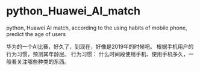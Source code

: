 # python_Huawei_AI_match
python, Huawei AI match, according to the using habits of mobile phone, predict the age of users

华为的一个AI比赛，好久了，到现在，好像是2019年的时候吧。
根据手机用户的行为习惯，预测其年龄层。
行为习惯：
什么时间段使用手机、使用手机多久，一般看关注哪些种类的东西。

